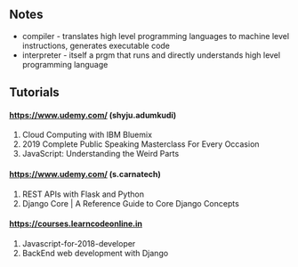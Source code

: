 ## Notes
- compiler - translates high level programming languages to machine level instructions, generates executable code
- interpreter - itself a prgm that runs and directly understands high level programming language

## Tutorials
#### https://www.udemy.com/ (shyju.adumkudi)  
1. Cloud Computing with IBM Bluemix
2. 2019 Complete Public Speaking Masterclass For Every Occasion
3. JavaScript: Understanding the Weird Parts
#### https://www.udemy.com/ (s.carnatech)
1. REST APIs with Flask and Python
2. Django Core | A Reference Guide to Core Django Concepts	
#### https://courses.learncodeonline.in
1. Javascript-for-2018-developer
2. BackEnd web development with Django 
